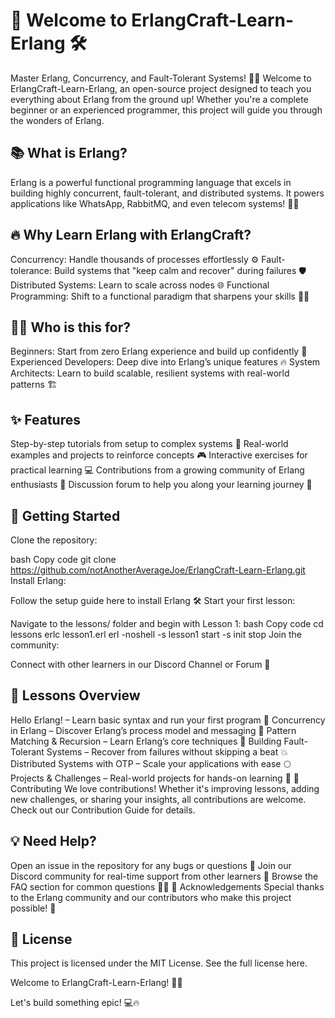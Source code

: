 # 🚀 Welcome to ErlangCraft-Learn-Erlang 🛠️

Master Erlang, Concurrency, and Fault-Tolerant Systems! 🧠💡
Welcome to ErlangCraft-Learn-Erlang, an open-source project designed to teach you everything about Erlang from the ground up! Whether you're a complete beginner or an experienced programmer, this project will guide you through the wonders of Erlang.

## 📚 What is Erlang?

Erlang is a powerful functional programming language that excels in building highly concurrent, fault-tolerant, and distributed systems. It powers applications like WhatsApp, RabbitMQ, and even telecom systems! 📱💬

## 🔥 Why Learn Erlang with ErlangCraft?

Concurrency: Handle thousands of processes effortlessly ⚙️
Fault-tolerance: Build systems that "keep calm and recover" during failures 🛡️
Distributed Systems: Learn to scale across nodes 🌐
Functional Programming: Shift to a functional paradigm that sharpens your skills 🧑‍💻

## 🧑‍🏫 Who is this for?

Beginners: Start from zero Erlang experience and build up confidently 👶
Experienced Developers: Deep dive into Erlang’s unique features 🔥
System Architects: Learn to build scalable, resilient systems with real-world patterns 🏗️

## ✨ Features

Step-by-step tutorials from setup to complex systems 📘
Real-world examples and projects to reinforce concepts 🎮
Interactive exercises for practical learning 💻
Contributions from a growing community of Erlang enthusiasts 🌱
Discussion forum to help you along your learning journey 💬

## 🚀 Getting Started

Clone the repository:

bash
Copy code
git clone https://github.com/notAnotherAverageJoe/ErlangCraft-Learn-Erlang.git
Install Erlang:

Follow the setup guide here to install Erlang 🛠️
Start your first lesson:

Navigate to the lessons/ folder and begin with Lesson 1:
bash
Copy code
cd lessons
erlc lesson1.erl
erl -noshell -s lesson1 start -s init stop
Join the community:

Connect with other learners in our Discord Channel or Forum 🎉

## 📖 Lessons Overview

Hello Erlang! – Learn basic syntax and run your first program 🌱
Concurrency in Erlang – Discover Erlang’s process model and messaging 🎯
Pattern Matching & Recursion – Learn Erlang’s core techniques 🔄
Building Fault-Tolerant Systems – Recover from failures without skipping a beat 💥
Distributed Systems with OTP – Scale your applications with ease 🌕
Projects & Challenges – Real-world projects for hands-on learning 🚧
🤝 Contributing
We love contributions! Whether it's improving lessons, adding new challenges, or sharing your insights, all contributions are welcome. Check out our Contribution Guide for details.

## 💡 Need Help?

Open an issue in the repository for any bugs or questions 🐛
Join our Discord community for real-time support from other learners 🤗
Browse the FAQ section for common questions 🙋‍♂️
🌟 Acknowledgements
Special thanks to the Erlang community and our contributors who make this project possible! 🙌

## 📜 License

This project is licensed under the MIT License. See the full license here.

Welcome to ErlangCraft-Learn-Erlang! 🎉✨

Let's build something epic! 💻🔥
